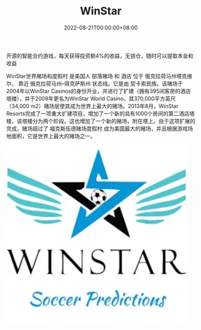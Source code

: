 ﻿---
title: "WinStar"
description: "开源的智能合约游戏，每天获得投资额4%的收益，无锁仓，随时可以提取本金和收益"
date: 2022-08-21T00:00:00+08:00
lastmod: 2022-08-21T00:00:00+08:00
draft: false
authors: [“boogArno”]
featuredImage: "winstar.png"
tags: ["High risk","WinStar"]
categories: ["nfts"]
nfts: ["High risk"]
blockchain: "ETH"
website: "http://www.winstar.me/"
twitter: "https://twitter.com/winstarworld"
discord: ""
telegram: ""
github: ""
youtube: ""
twitch: ""
facebook: ""
instagram: ""
reddit: ""
medium: ""
steam: ""
gitbook: ""
googleplay: ""
appstore: ""
status: "Live"
weight: 
lightgallery: true
toc: true
pinned: false
recommend: false
recommend1: false
---
开源的智能合约游戏，每天获得投资额4%的收益，无锁仓，随时可以提取本金和收益

WinStar世界赌场和度假村 是美国人 部落赌场 和 酒店 位于 俄克拉荷马州塔克维尔， 靠近 俄克拉荷马州–得克萨斯州 状态线。它是由 契卡索民族。该赌场于2004年以WinStar Casinos的身份开业，并进行了扩建（拥有395间客房的酒店塔楼），并于2009年更名为WinStar World Casino。其370,000平方英尺（34,000 m2）赌场层使其成为世界上最大的赌场。2013年8月，WinStar Resorts完成了一项重大扩建项目，增加了一个新的具有1000个房间的第二酒店塔楼，该塔楼分为两个阶段。这也增加了一个新的赌场，附在塔上。由于这项扩展的完成，赌场超过了 福克斯伍德赌场度假村 成为美国最大的赌场，并且根据游戏场地面积，它是世界上最大的赌场之一。

<img src="unnamed.webp" alt="unnamed" style="zoom:200%;" />